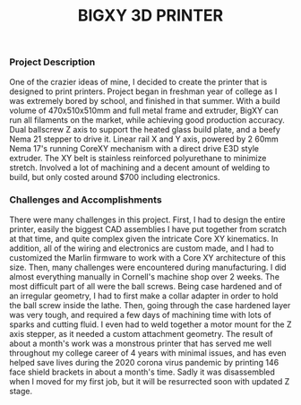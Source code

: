 ﻿---
layout: default
title: BIGXY 3D PRINTER
category: portfolio
modal-id: 7
vid1: <div class="video-container"> <iframe class="video" src="https://www.youtube.com/embed/Rj0XkIeNbQE" allowfullscreen></iframe> </div>
vid2: null
img: Big_XY/bigxyrend1.jpg	
img2: Big_XY/IMG_1611.jpg 
img3: Big_XY/IMG_1795.jpg 
img4: Big_XY/bigxyrend2.jpg 
img5: Big_XY/e3d.jpg 
project-date: 2016-2020
languages:
- C/C++
concepts:
- 3D Printing
- Mechatronics Design
- Manufacturing
- Wire Harness Design
tools:
- Autodesk Inventor
- Manual Lathe and Mill
- Tig Welder
---

### Project Description

One of the crazier ideas of mine, I decided to create the printer that is designed to print printers. Project began in freshman year of college as I was extremely bored by school, and finished in that summer. With a build volume of 470x510x510mm and full metal frame and extruder, BigXY can run all filaments on the market, while achieving good production accuracy. Dual ballscrew Z axis to support the heated glass build plate, and a beefy Nema 21 stepper to drive it. Linear rail X and Y axis, powered by 2 60mm Nema 17's running CoreXY mechanism with a direct drive E3D style extruder. The XY belt is stainless reinforced polyurethane to minimize stretch. Involved a lot of machining and a decent amount of welding to build, but only costed around $700 including electronics.

### Challenges and Accomplishments

There were many challenges in this project. First, I had to design the entire printer, easily the biggest CAD assemblies I have put together from scratch at that time, and quite complex given the intricate Core XY kinematics. In addition, all of the wiring and electronics are custom made, and I had to customized the Marlin firmware to work with a Core XY architecture of this size. Then, many challenges were encountered during manufacturing. I did almost everything manually in Cornell's machine shop over 2 weeks. The most difficult part of all were the ball screws. Being case hardened and of an irregular geometry, I had to first make a collar adapter in order to hold the ball screw inside the lathe. Then, going through the case hardened layer was very tough, and required a few days of machining time with lots of sparks and cutting fluid. I even had to weld together a motor mount for the Z axis stepper, as it needed a custom attachment geometry. The result of about a month's work was a monstrous printer that has served me well throughout my college career of 4 years with minimal issues, and has even helped save lives during the 2020 corona virus pandemic by printing 146 face shield brackets in about a month's time. Sadly it was disassembled when I moved for my first job, but it will be resurrected soon with updated Z stage.